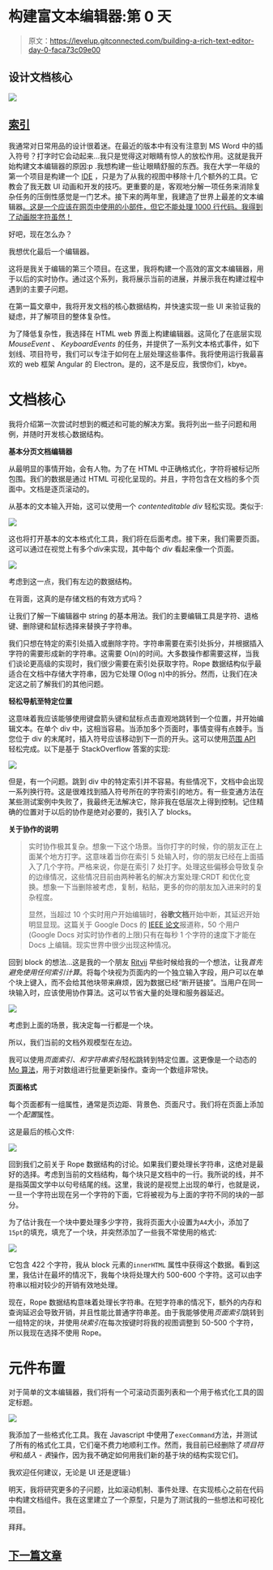 # 构建富文本编辑器:第 0 天

> 原文：<https://levelup.gitconnected.com/building-a-rich-text-editor-day-0-faca73c09e00>

## 设计文档核心

![](img/536eb28ba82ee4c1b4b7d9f39a0ad4c5.png)

## [索引](https://svr8.medium.com/building-a-rich-text-editor-index-5d11d23c5111)

我通常对日常用品的设计很着迷。在最近的版本中有没有注意到 MS Word 中的插入符号？打字时它会动起来...我只是觉得这对眼睛有惊人的放松作用。这就是我开始构建文本编辑器的原因:p .我想构建一些让眼睛舒服的东西。我在大学一年级的第一个项目是构建一个 [IDE](https://github.com/svr8/Desk) ，只是为了从我的视图中移除十几个额外的工具。它教会了我无数 UI 动画和开发的技巧。更重要的是，客观地分解一项任务来消除复杂任务的压倒性感觉是一门艺术。接下来的两年里，我建造了世界上最差的文本编辑器[。这是一个应该在网页中使用的小部件，但它不能处理 1000 行代码。我得到了动画脱字符虽然！](https://github.com/MFOSSociety/sourcecodearea)

好吧，现在怎么办？

我想优化最后一个编辑器。

这将是我关于编辑的第三个项目。在这里，我将构建一个高效的富文本编辑器，用于以后的实时协作。通过这个系列，我将展示当前的进展，并展示我在构建过程中遇到的主要子问题。

在第一篇文章中，我将开发文档的核心数据结构，并快速实现一些 UI 来验证我的疑虑，并了解项目的整体复杂性。

为了降低复杂性，我选择在 HTML web 界面上构建编辑器。这简化了在底层实现 *MouseEvent* 、 *KeyboardEvents* 的任务，并提供了一系列文本格式事件，如下划线、项目符号，我们可以专注于如何在上层处理这些事件。我将使用运行我最喜欢的 web 框架 Angular 的 Electron。是的，这不是反应，我恨你们，kbye。

# 文档核心

我将介绍第一次尝试时想到的概述和可能的解决方案。我将列出一些子问题和用例，并随时开发核心数据结构。

**基本分页文档编辑器**

从最明显的事情开始，会有人物。为了在 HTML 中正确格式化，字符将被标记所包围。我们的数据是通过 HTML 可视化呈现的。并且，字符包含在文档的多个页面中。文档是逐页滚动的。

从基本的文本输入开始，这可以使用一个 *contenteditable div* 轻松实现。类似于:

![](img/ee30e068959838aac80f96aae3fea543.png)

这也将打开基本的文本格式化工具，我们将在后面考虑。接下来，我们需要页面。这可以通过在视觉上有多个*div*来实现，其中每个 *div* 看起来像一个页面。

![](img/ea7f85b5a88a3dc72f7c0bc3d88282c7.png)

考虑到这一点，我们有左边的数据结构。

在背面，这真的是存储文档的有效方式吗？

让我们了解一下编辑器中 string 的基本用法。我们的主要编辑工具是字符、退格键、删除键和鼠标选择来替换子字符串。

我们只想在特定的索引处插入或删除字符。字符串需要在索引处拆分，并根据插入字符的需要形成新的字符串。这需要 O(n)的时间。大多数操作都需要这样，当我们谈论更高级的实现时，我们很少需要在索引处获取字符。Rope 数据结构似乎最适合在文档中存储大字符串，因为它处理 O(log n)中的拆分。然而，让我们在决定这之前了解我们的其他问题。

**轻松导航至特定位置**

这意味着我应该能够使用键盘箭头键和鼠标点击直观地跳转到一个位置，并开始编辑文本。在单个 div 中，这相当容易。当添加多个页面时，事情变得有点棘手。当您位于 div 的末尾时，插入符号应该移动到下一页的开头。这可以使用[范围 API](https://developer.mozilla.org/en-US/docs/Web/API/Range) 轻松完成。以下是基于 StackOverflow 答案的实现:

![](img/babe8c7aa3345a352f71aae3f9d7a2fd.png)

但是，有一个问题。跳到 div 中的特定索引并不容易。有些情况下，文档中会出现一系列换行符。这是很难找到插入符号所在的字符索引的地方。有一些变通方法在某些测试案例中失败了，我最终无法解决它，除非我在低层次上得到控制。记住精确的位置对于以后的协作是绝对必要的，我引入了 blocks。

**关于协作的说明**

> 实时协作极其复杂。想象一下这个场景。当你打字的时候，你的朋友正在上面某个地方打字。这意味着当你在索引 5 处输入时，你的朋友已经在上面插入了几个字符。严格来说，你是在索引 7 处打字。处理这些偏移会导致复杂的边缘情况，这些情况目前由两种著名的解决方案处理:CRDT 和优化变换。想象一下当删除被考虑，复制，粘贴，更多的你的朋友加入进来时的复杂程度。
> 
> 显然，当超过 10 个实时用户开始编辑时，**谷歌文档**开始中断，其延迟开始明显显现。这篇关于 Google Docs 的 [IEEE 论文](https://ieeexplore.ieee.org/document/7497258)报道称，50 个用户(Google Docs 对实时协作者的上限)只有在每秒 1 个字符的速度下才能在 Docs 上编辑。现实世界中很少出现这种情况。

回到 block 的想法…这是我的一个朋友 [Ritvij](https://www.linkedin.com/in/ritvij-srivastava-b4257717b/) 早些时候给我的一个想法，让我*首先避免使用任何索引计算*。将每个块视为页面内的一个独立输入字段，用户可以在单个块上键入，而不会给其他块带来麻烦，因为数据已经“断开链接”。当用户在同一块输入时，应该使用协作算法。这可以节省大量的处理和服务器延迟。

![](img/c246b21f8f56a0471e0472d821b834f8.png)

考虑到上面的场景，我决定每一行都是一个块。

所以，我们当前的文档外观模型在左边。

我可以使用*页面索引、*和*字符串索引*轻松跳转到特定位置。这更像是一个动态的 [Mo 算法](https://www.geeksforgeeks.org/mos-algorithm-query-square-root-decomposition-set-1-introduction/)，用于对数组进行批量更新操作。查询一个数组非常快。

**页面格式**

每个页面都有一组属性，通常是页边距、背景色、页面尺寸。我们将在页面上添加一个*配置*属性。

这是最后的核心文件:

![](img/c5dfd120f4b150b20cd1daeace380f99.png)

回到我们之前关于 Rope 数据结构的讨论。如果我们要处理长字符串，这绝对是最好的选择。考虑到当前的文档结构，每个块只是文档中的一行。我所说的线，并不是指英国文学中以句号结尾的线。这里，我说的是视觉上出现的单行，也就是说，一旦一个字符出现在另一个字符的下面，它将被视为与上面的字符不同的块的一部分。

为了估计我在一个块中要处理多少字符，我将页面大小设置为`A4`大小，添加了`15pt`的填充，填充了一个块，并突然添加了一些我不常使用的格式:

![](img/c2f34033fce3cfde222c3f2d568477d3.png)

它包含 422 个字符，我从 block 元素的`innerHTML` 属性中获得这个数据。看到这里，我估计在最坏的情况下，我每个块将处理大约 500-600 个字符。这可以由字符串以相对较少的开销有效地处理。

现在，Rope 数据结构意味着处理长字符串。在短字符串的情况下，额外的内存和查询延迟会导致开销，并且性能比普通字符串差。由于我能够使用*页面索引*跳转到一组特定的块，并使用*块索引*在每次按键时将我的视图调整到 50-500 个字符，所以我现在选择不使用 Rope。

# 元件布置

对于简单的文本编辑器，我们将有一个可滚动页面列表和一个用于格式化工具的固定标题。

![](img/3cda1d624c2b125cc6bc3d6cea5dd4de.png)

我添加了一些格式化工具。我在 Javascript 中使用了`execCommand`方法，并测试了所有的格式化工具，它们毫不费力地顺利工作。然而，我目前已经删除了*项目符号*和*插入* - *表*操作，因为我不确定如何用我们新的基于块的结构实现它们。

我欢迎任何建议，无论是 UI 还是逻辑:)

明天，我将研究更多的子问题，比如滚动机制、事件处理、在实现核心之前在代码中构建文档组件。我在这里建立了一个原型，只是为了测试我的一些想法和可视化项目。

拜拜。

## [下一篇文章](https://svr8.medium.com/building-a-rich-text-editor-day-1-18771b9d4be2)
